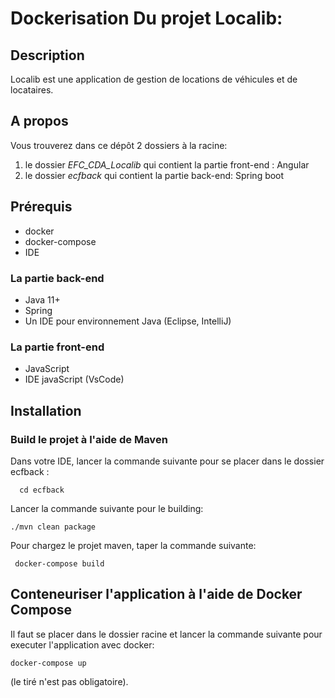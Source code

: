 # Dockerisation Du projet Localib:

## Description
Localib est une application de gestion de locations de véhicules et de locataires.

## A propos
Vous trouverez dans ce dépôt 2 dossiers à la racine:

1. le dossier *EFC_CDA_Localib* qui contient la partie front-end : Angular
2. le dossier *ecfback* qui contient la partie back-end: Spring boot

## Prérequis
- docker
- docker-compose
- IDE
### La partie back-end
- Java 11+
- Spring
- Un IDE pour environnement Java (Eclipse, IntelliJ)
### La partie front-end
- JavaScript
- IDE javaScript (VsCode)
## Installation
### Build le projet à l'aide de Maven
Dans votre IDE, lancer la commande suivante pour se placer dans le dossier ecfback :
```
  cd ecfback 
```
Lancer la commande suivante pour le building:
```
./mvn clean package
```
Pour chargez le projet maven, taper la commande suivante:
```
 docker-compose build
 ```

## Conteneuriser l'application à l'aide de Docker Compose
Il faut se placer dans le dossier racine et lancer la commande suivante pour executer l'application avec docker: 
```
docker-compose up 
```
(le tiré n'est pas obligatoire).